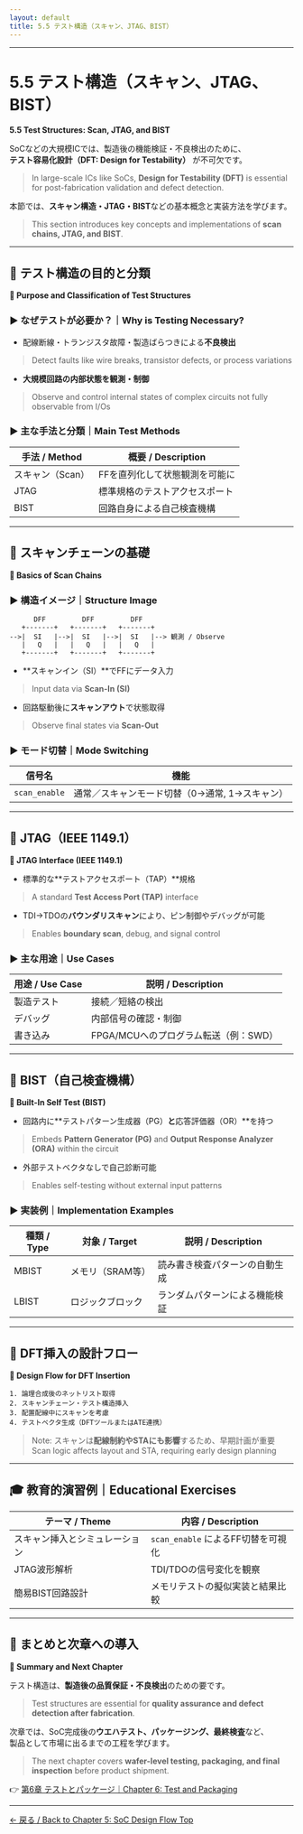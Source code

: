 ```yaml
---
layout: default
title: 5.5 テスト構造（スキャン、JTAG、BIST）
---
```


---

# 5.5 テスト構造（スキャン、JTAG、BIST）  
**5.5 Test Structures: Scan, JTAG, and BIST**

SoCなどの大規模ICでは、製造後の機能検証・不良検出のために、  
**テスト容易化設計（DFT: Design for Testability）** が不可欠です。  
> In large-scale ICs like SoCs, **Design for Testability (DFT)** is essential for post-fabrication validation and defect detection.

本節では、**スキャン構造・JTAG・BIST**などの基本概念と実装方法を学びます。  
> This section introduces key concepts and implementations of **scan chains, JTAG, and BIST**.

---

## 🎯 テスト構造の目的と分類  
**🎯 Purpose and Classification of Test Structures**

### ▶ なぜテストが必要か？｜Why is Testing Necessary?

- 配線断線・トランジスタ故障・製造ばらつきによる**不良検出**  
> Detect faults like wire breaks, transistor defects, or process variations  
- **大規模回路の内部状態を観測・制御**  
> Observe and control internal states of complex circuits not fully observable from I/Os

### ▶ 主な手法と分類｜Main Test Methods

| 手法 / Method | 概要 / Description |
|---------------|--------------------|
| スキャン（Scan） | FFを直列化して状態観測を可能に |
| JTAG | 標準規格のテストアクセスポート |
| BIST | 回路自身による自己検査機構 |

---

## 🔁 スキャンチェーンの基礎  
**🔁 Basics of Scan Chains**

### ▶ 構造イメージ｜Structure Image

```
      DFF         DFF         DFF
   +-------+   +-------+   +-------+
-->|  SI   |-->|  SI   |-->|  SI   |--> 観測 / Observe
   |   Q   |   |   Q   |   |   Q   |
   +-------+   +-------+   +-------+
```

- **スキャンイン（SI）**でFFにデータ入力  
> Input data via **Scan-In (SI)**
- 回路駆動後に**スキャンアウト**で状態取得  
> Observe final states via **Scan-Out**
  
### ▶ モード切替｜Mode Switching

| 信号名 | 機能 |
|--------|------|
| `scan_enable` | 通常／スキャンモード切替（0→通常, 1→スキャン） |

---

## 🔌 JTAG（IEEE 1149.1）  
**🔌 JTAG Interface (IEEE 1149.1)**

- 標準的な**テストアクセスポート（TAP）**規格  
> A standard **Test Access Port (TAP)** interface
- TDI→TDOの**バウンダリスキャン**により、ピン制御やデバッグが可能  
> Enables **boundary scan**, debug, and signal control

### ▶ 主な用途｜Use Cases

| 用途 / Use Case | 説明 / Description |
|------------------|--------------------|
| 製造テスト | 接続／短絡の検出 |
| デバッグ | 内部信号の確認・制御 |
| 書き込み | FPGA/MCUへのプログラム転送（例：SWD） |

---

## 🧠 BIST（自己検査機構）  
**🧠 Built-In Self Test (BIST)**

- 回路内に**テストパターン生成器（PG）**と**応答評価器（OR）**を持つ  
> Embeds **Pattern Generator (PG)** and **Output Response Analyzer (ORA)** within the circuit  
- 外部テストベクタなしで自己診断可能  
> Enables self-testing without external input patterns

### ▶ 実装例｜Implementation Examples

| 種類 / Type | 対象 / Target | 説明 / Description |
|-------------|----------------|--------------------|
| MBIST | メモリ（SRAM等） | 読み書き検査パターンの自動生成 |
| LBIST | ロジックブロック | ランダムパターンによる機能検証 |

---

## 📐 DFT挿入の設計フロー  
**📐 Design Flow for DFT Insertion**

```
1. 論理合成後のネットリスト取得
2. スキャンチェーン・テスト構造挿入
3. 配置配線中にスキャンを考慮
4. テストベクタ生成（DFTツールまたはATE連携）
```

> Note: スキャンは**配線制約やSTAにも影響**するため、早期計画が重要  
> Scan logic affects layout and STA, requiring early design planning

---

## 🎓 教育的演習例｜Educational Exercises

| テーマ / Theme | 内容 / Description |
|----------------|---------------------|
| スキャン挿入とシミュレーション | `scan_enable` によるFF切替を可視化 |
| JTAG波形解析 | TDI/TDOの信号変化を観察 |
| 簡易BIST回路設計 | メモリテストの擬似実装と結果比較 |

---

## 📘 まとめと次章への導入  
**📘 Summary and Next Chapter**

テスト構造は、**製造後の品質保証・不良検出**のための要です。  
> Test structures are essential for **quality assurance and defect detection after fabrication**.

次章では、SoC完成後の**ウエハテスト、パッケージング、最終検査**など、  
製品として市場に出るまでの工程を学びます。  
> The next chapter covers **wafer-level testing, packaging, and final inspection** before product shipment.

👉 [第6章 テストとパッケージ｜Chapter 6: Test and Packaging](../chapter6_test_and_package/README.md)

---

[← 戻る / Back to Chapter 5: SoC Design Flow Top](./README.md)
